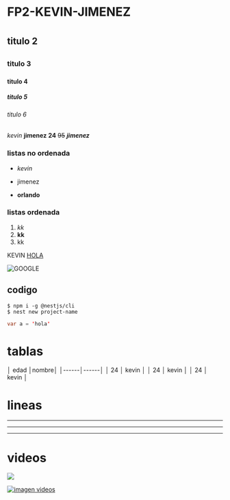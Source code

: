 # FP2-KEVIN-JIMENEZ <h1>
## titulo 2 <h2>
### titulo 3 <h3>
#### titulo 4 <h4>
<h5> titulo 5 </h5>

###### titulo 6 <h6>

*kevin* **jimenez** __24__ ~~95~~ *__jimenez__*

### listas no ordenada

- *kevin*
* jimenez
+ **orlando**

### listas ordenada
1. *kk*
2. **kk**
3. kk


KEVIN [HOLA](http://itq.edu.ec/)

![GOOGLE](https://androidayuda.com/app/uploads-androidayuda.com/2016/10/Google-Logo.jpg)


## codigo

```
$ npm i -g @nestjs/cli
$ nest new project-name
```

```java
var a = 'hola'
```

# tablas

│ edad │nombre│
│------│------│
│ 24 │ kevin │
│ 24 │ kevin │
│ 24 │ kevin │

# lineas

---
***
___

# videos

<a href="http://www.youtube.com/watch?feature=player_embedded&v=QF9q_YRxTS4" target="_blank">
<img
src="http://img.youtube.com/vi/QF9q_YRxTS4/0.jpg"
></img>
</a>

[![imagen videos](http://img.youtube.com/vi/QF9q_YRxTS4/0.jpg)](http://www.youtube.com/watch?feature=player_embedded&v=QF9q_YRxTS4)